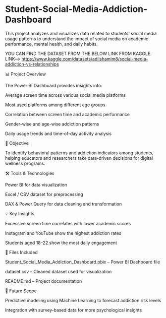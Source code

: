 # Student-Social-Media-Addiction-Dashboard
This project analyzes and visualizes data related to students' social media usage patterns to understand the impact of social media on academic performance, mental health, and daily habits.

YOU CAN FIND THE DATASET FROM THE BELOW LINK FROM KAGGLE.
LINK--> https://www.kaggle.com/datasets/adilshamim8/social-media-addiction-vs-relationships

📊 Project Overview

The Power BI Dashboard provides insights into:

Average screen time across various social media platforms

Most used platforms among different age groups

Correlation between screen time and academic performance

Gender-wise and age-wise addiction patterns

Daily usage trends and time-of-day activity analysis

🎯 Objective

To identify behavioral patterns and addiction indicators among students, helping educators and researchers take data-driven decisions for digital wellness programs.

🛠️ Tools & Technologies

Power BI for data visualization

Excel / CSV dataset for preprocessing

DAX & Power Query for data cleaning and transformation

💡 Key Insights

Excessive screen time correlates with lower academic scores

Instagram and YouTube show the highest addiction rates

Students aged 18–22 show the most daily engagement

📁 Files Included

Student_Social_Media_Addiction_Dashboard.pbix – Power BI Dashboard file

dataset.csv – Cleaned dataset used for visualization

README.md – Project documentation

🚀 Future Scope

Predictive modeling using Machine Learning to forecast addiction risk levels

Integration with survey-based data for more psychological insights
